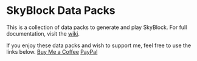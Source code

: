 # SkyBlock Data Packs
This is a collection of data packs to generate and play SkyBlock. For full documentation, visit the [wiki](https://github.com/BluePsychoRanger/SkyBlock_Collection/wiki).

If you enjoy these data packs and wish to support me, feel free to use the links below.
[Buy Me a Coffee](https://bmc.link/bluepsychoranger)
[PayPal](https://paypal.me/bluepsychoranger)
